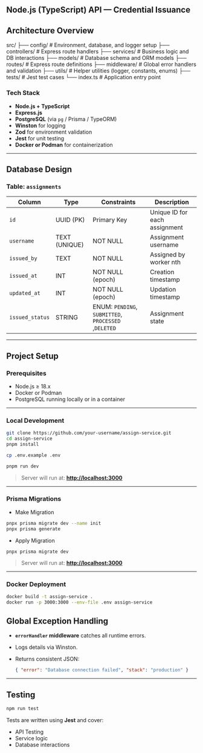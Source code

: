 ## Node.js (TypeScript) API — Credential Issuance

## Architecture Overview

src/
├── config/                # Environment, database, and logger setup
├── controllers/           # Express route handlers
├── services/              # Business logic and DB interactions
├── models/                # Database schema and ORM models
├── routes/                # Express route definitions
├── middleware/            # Global error handlers and validation
├── utils/                 # Helper utilities (logger, constants, enums)
├── tests/                 # Jest test cases
└── index.ts               # Application entry point

### Tech Stack

- **Node.js + TypeScript**
- **Express.js**
- **PostgreSQL** (via `pg` / Prisma / TypeORM)
- **Winston** for logging
- **Zod** for environment validation
- **Jest** for unit testing
- **Docker or Podman** for containerization

---

## Database Design

### Table: `assignments`

| Column             | Type          | Constraints                      | Description |
|--------------------|---------------|----------------------------------|-------------|
| `id`               | UUID (PK)     | Primary Key                      | Unique ID for each assignment |
| `username`         | TEXT (UNIQUE) | NOT NULL                         | Assignment username |
| `issued_by`        | TEXT          | NOT NULL                         | Assigned by worker nth |
| `issued_at`        | INT           | NOT NULL (epoch)                 | Creation timestamp |
| `updated_at`       | INT           | NOT NULL (epoch)                 | Updation timestamp |
| `issued_status`    | STRING        | ENUM: `PENDING`, `SUBMITTED`, `PROCESSED` ,`DELETED`  | Assignment state |

---

## Project Setup

### Prerequisites

- Node.js ≥ 18.x
- Docker or Podman
- PostgreSQL running locally or in a container

---

### Local Development

```bash
git clone https://github.com/your-username/assign-service.git
cd assign-service
pnpm install

cp .env.example .env

pnpm run dev
```

> Server will run at: **[http://localhost:3000](http://localhost:3000)**

---

### Prisma Migrations

- Make Migration
```bash
pnpx prisma migrate dev --name init
pnpx prisma generate
```
- Apply Migration
```
pnpx prisma migrate dev
```

> Server will run at: **[http://localhost:3000](http://localhost:3000)**

---

### Docker Deployment

```bash
docker build -t assign-service .
docker run -p 3000:3000 --env-file .env assign-service
```

## Global Exception Handling

- **`errorHandler` middleware** catches all runtime errors.
- Logs details via Winston.
- Returns consistent JSON:

  ```json
  { "error": "Database connection failed", "stack": "production" }
  ```

---

## Testing

```bash
npm run test
```

Tests are written using **Jest** and cover:

- API Testing
- Service logic
- Database interactions
